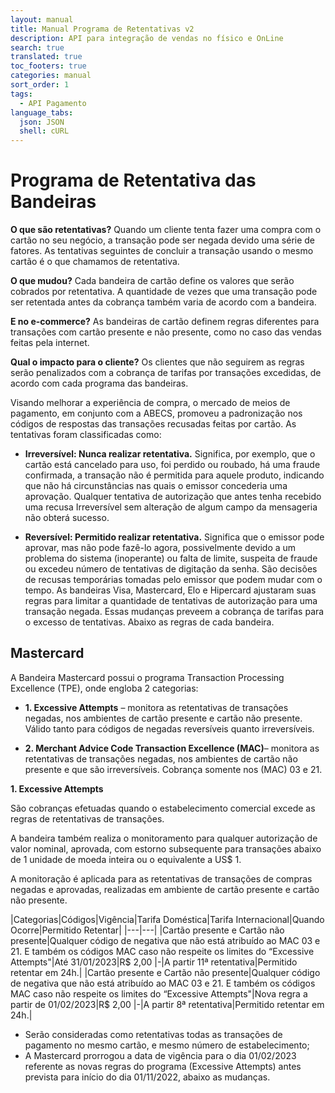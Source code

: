 ```yaml
---
layout: manual
title: Manual Programa de Retentativas v2
description: API para integração de vendas no físico e OnLine
search: true
translated: true
toc_footers: true
categories: manual
sort_order: 1
tags:
  - API Pagamento
language_tabs:
  json: JSON
  shell: cURL
---
```


# Programa de Retentativa das Bandeiras

**O que são retentativas?**
Quando um cliente tenta fazer uma compra com o cartão no seu negócio, a transação pode ser negada devido uma série de fatores. As tentativas seguintes de concluir a transação usando o mesmo cartão é o que chamamos de retentativa.

**O que mudou?**
Cada bandeira de cartão define os valores que serão cobrados por retentativa. A quantidade de vezes que uma transação pode ser retentada antes da cobrança também varia de acordo com a bandeira. 

**E no e-commerce?**
As bandeiras de cartão definem regras diferentes para transações com cartão presente e não presente, como no caso das vendas feitas pela internet. 

**Qual o impacto para o cliente?** 
Os clientes que não seguirem as regras serão penalizados com a cobrança de tarifas por transações excedidas, de acordo com cada programa das bandeiras.

Visando melhorar a experiência de compra, o mercado de meios de pagamento, em conjunto com a ABECS, promoveu a padronização nos códigos de respostas das transações recusadas feitas por cartão.
As tentativas foram classificadas como:

* **Irreversível: Nunca realizar retentativa.**
Significa, por exemplo, que o cartão está cancelado para uso, foi perdido ou roubado, há uma fraude confirmada, a transação não é permitida para aquele produto, indicando que não há circunstâncias nas quais o emissor concederia uma aprovação. Qualquer tentativa de autorização que antes tenha recebido uma recusa Irreversível sem alteração de algum campo da mensageria não obterá sucesso. 

* **Reversível: Permitido realizar retentativa.**
Significa que o emissor pode aprovar, mas não pode fazê-lo agora, possivelmente devido a um problema do sistema (inoperante) ou falta de limite, suspeita de fraude ou excedeu número de tentativas de digitação da senha. São decisões de recusas temporárias tomadas pelo emissor que podem mudar com o tempo.
As bandeiras Visa, Mastercard, Elo e Hipercard ajustaram suas regras para limitar a quantidade de tentativas de autorização para uma transação negada. Essas mudanças preveem a cobrança de tarifas para o excesso de tentativas. Abaixo as regras de cada bandeira. 

## Mastercard

A Bandeira Mastercard possui o programa Transaction Processing Excellence (TPE), onde engloba 2 categorias:

* **1. Excessive Attempts** – monitora as retentativas de transações negadas, nos ambientes de cartão presente e cartão não presente. Válido tanto para códigos de negadas reversíveis quanto irreversíveis. 

* **2. Merchant Advice Code Transaction Excellence (MAC)**– monitora as retentativas de transações negadas, nos ambientes de cartão não presente e que são irreversíveis. Cobrança somente nos (MAC) 03 e 21.

**1. Excessive Attempts**
    
São cobranças efetuadas quando o estabelecimento comercial excede as regras de retentativas de transações.

A bandeira também realiza o monitoramento para qualquer autorização de valor nominal, aprovada, com estorno subsequente para transações abaixo de 1 unidade de moeda inteira ou o equivalente a US$ 1. 

A monitoração é aplicada para as retentativas de transações de compras negadas e aprovadas, realizadas em ambiente de cartão presente e cartão não presente.


|Categorias|Códigos|Vigência|Tarifa Doméstica|Tarifa Internacional|Quando Ocorre|Permitido Retentar|
|---|---|
|Cartão presente e Cartão não presente|Qualquer código de negativa que não está atribuído ao MAC 03 e 21. E também os códigos MAC caso não respeite os limites do “Excessive Attempts"|Até 31/01/2023|R$ 2,00 |-|A partir 11ª retentativa|Permitido retentar em 24h.|
|Cartão presente e Cartão não presente|Qualquer código de negativa que não está atribuído ao MAC 03 e 21. E também os códigos MAC caso não respeite os limites do “Excessive Attempts"|Nova regra a partir de 01/02/2023|R$ 2,00 |-|A partir 8ª retentativa|Permitido retentar em 24h.|

* Serão consideradas como retentativas todas as transações de pagamento no mesmo cartão, e mesmo número de estabelecimento;
* A Mastercard prorrogou a data de vigência para o dia 01/02/2023 referente as novas regras do programa (Excessive Attempts) antes prevista para início do dia 01/11/2022, abaixo as mudanças. 

